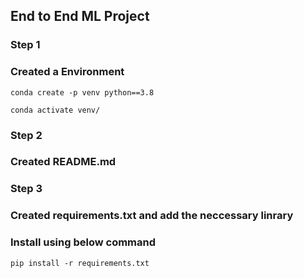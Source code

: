 ## End to End ML Project
### Step 1
### Created a Environment
```
conda create -p venv python==3.8

conda activate venv/
```
### Step 2
### Created README.md

### Step 3
### Created requirements.txt and add the neccessary linrary
### Install using below command
```
pip install -r requirements.txt
```
